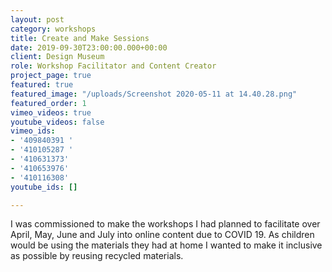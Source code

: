 ```yaml
---
layout: post
category: workshops
title: Create and Make Sessions
date: 2019-09-30T23:00:00.000+00:00
client: Design Museum
role: Workshop Facilitator and Content Creator
project_page: true
featured: true
featured_image: "/uploads/Screenshot 2020-05-11 at 14.40.28.png"
featured_order: 1
vimeo_videos: true
youtube_videos: false
vimeo_ids:
- '409840391 '
- '410105287 '
- '410631373'
- '410653976'
- '410116308'
youtube_ids: []

---
```

I was commissioned to make the workshops I had planned to facilitate over April, May, June and July into online content due to COVID 19. As children would be using the materials they had at home I wanted to make it inclusive as possible by reusing recycled materials.